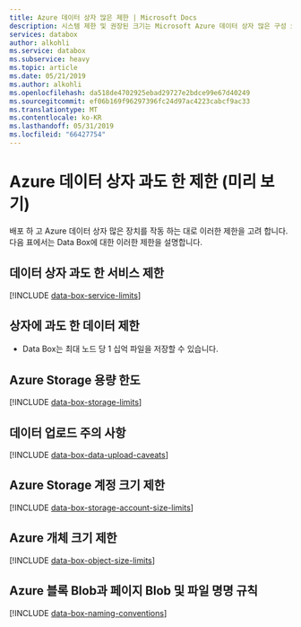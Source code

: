 ```yaml
---
title: Azure 데이터 상자 많은 제한 | Microsoft Docs
description: 시스템 제한 및 권장된 크기는 Microsoft Azure 데이터 상자 많은 구성 요소 및 연결에 대해 설명합니다.
services: databox
author: alkohli
ms.service: databox
ms.subservice: heavy
ms.topic: article
ms.date: 05/21/2019
ms.author: alkohli
ms.openlocfilehash: da518de4702925ebad29727e2bdce99e67d40249
ms.sourcegitcommit: ef06b169f96297396fc24d97ac4223cabcf9ac33
ms.translationtype: MT
ms.contentlocale: ko-KR
ms.lasthandoff: 05/31/2019
ms.locfileid: "66427754"
---
```

# <a name="azure-data-box-heavy-limits-preview"></a>Azure 데이터 상자 과도 한 제한 (미리 보기)


배포 하 고 Azure 데이터 상자 많은 장치를 작동 하는 대로 이러한 제한을 고려 합니다. 다음 표에서는 Data Box에 대한 이러한 제한을 설명합니다.


## <a name="data-box-heavy-service-limits"></a>데이터 상자 과도 한 서비스 제한

[!INCLUDE [data-box-service-limits](../../includes/data-box-service-limits.md)]

## <a name="data-box-heavy-limits"></a>상자에 과도 한 데이터 제한

- Data Box는 최대 노드 당 1 십억 파일을 저장할 수 있습니다.

## <a name="azure-storage-limits"></a>Azure Storage 용량 한도

[!INCLUDE [data-box-storage-limits](../../includes/data-box-storage-limits.md)]

## <a name="data-upload-caveats"></a>데이터 업로드 주의 사항

[!INCLUDE [data-box-data-upload-caveats](../../includes/data-box-data-upload-caveats.md)]

## <a name="azure-storage-account-size-limits"></a>Azure Storage 계정 크기 제한

[!INCLUDE [data-box-storage-account-size-limits](../../includes/data-box-storage-account-size-limits.md)]

## <a name="azure-object-size-limits"></a>Azure 개체 크기 제한

[!INCLUDE [data-box-object-size-limits](../../includes/data-box-object-size-limits.md)]

## <a name="azure-block-blob-page-blob-and-file-naming-conventions"></a>Azure 블록 Blob과 페이지 Blob 및 파일 명명 규칙

[!INCLUDE [data-box-naming-conventions](../../includes/data-box-naming-conventions.md)]
